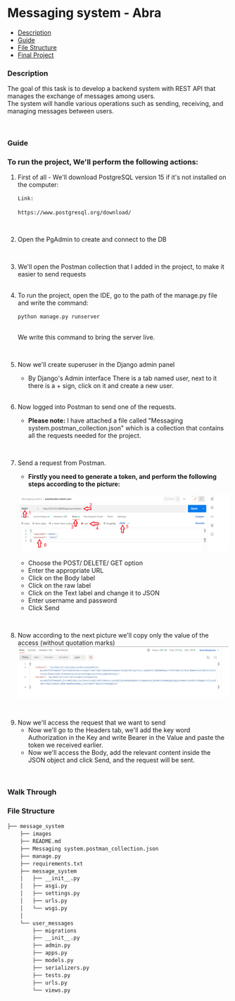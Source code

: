 # Messaging system - Abra 

- [Description](#Description)
- [Guide](#Guide)
- [File Structure](#File-Structure)
- [Final Project](#Final)
    

    
### Description


The goal of this task is to develop a backend system with REST API that manages the exchange of messages among users.
<br>
The system will handle various operations such as sending, receiving, and managing messages between users.

<br>

### Guide


### To run the project, We'll perform the following actions:



1. First of all - We'll download PostgreSQL version 15 if it's not installed on the computer:

    ```
   Link: 
   
    https://www.postgresql.org/download/
    ```
   <br>

2. Open the PgAdmin to create and connect to the DB

    <br>

3. We'll open the Postman collection that I added in the project, to make it easier to send requests
    <br> <br>
4. To run the project, open the IDE, go to the path of the manage.py file and write the command:

    ```
    python manage.py runserver
    ```
   <br>
    We write this command to bring the server live.
<br>

5. Now we'll create superuser in the Django admin panel

   * By Django's Admin interface
   There is a tab named user, next to it there is a + sign, click on it and create a new user.

   <br>


6. Now logged into Postman to send one of the requests.
   * **Please note:** I have attached a file called "Messaging system.postman_collection.json" which is a collection that contains all the requests needed for the project. 


<br>
    
7. Send a request from Postman.
   * **Firstly you need to generate a token, and perform the following steps according to the picture:**
   
   ![](/message_system/images/generate_token.png)     

     * Choose the POST/ DELETE/ GET option
     * Enter the appropriate URL
     * Click on the Body label
     * Click on the raw label
     * Click on the Text label and change it to JSON
     * Enter username and password
     * Click Send 
   
<br>
      
8. Now according to the next picture we'll copy only the value of the access (without quotation marks)
       ![](/message_system/images/token_resp.png)

<br> 

9. Now we'll access the request that we want to send
     * Now we'll go to the Headers tab, we'll add the key word Authorization in the Key and write Bearer in the Value and paste the token we received earlier.
     * Now we'll access the Body, add the relevant content inside the JSON object and click Send, and the request will be sent.




<br>

### Walk Through

### File Structure

```sh
├── message_system
    ├── images
    ├── README.md
    ├── Messaging system.postman_collection.json
    ├── manage.py
    ├── requirements.txt
    ├── message_system
    │   ├── __init__.py
    │   ├── asgi.py
    │   ├── settings.py
    │   ├── urls.py
    │   └── wsgi.py
    │   
    └── user_messages
        ├── migrations
        ├── __init__.py
        ├── admin.py
        ├── apps.py
        ├── models.py
        ├── serializers.py
        ├── tests.py
        ├── urls.py
        └── views.py
```

